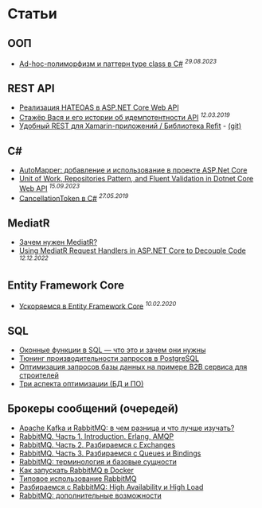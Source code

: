 # Cтатьи

## ООП
* [Ad-hoc-полиморфизм и паттерн type class в C#](https://habr.com/ru/companies/ruvds/articles/757118/) <sup>*29.08.2023*</sup>

## REST API
* [Реализация HATEOAS в ASP.NET Core Web API](https://forproger.ru/article/realizaciya-hateoas-v-aspnet-core-web-api)
* [Стажёр Вася и его истории об идемпотентности API](https://habr.com/ru/companies/yandex/articles/442762/) <sup>*12.03.2019*</sup>
* [Удобный REST для Xamarin-приложений / Библиотека Refit](https://habr.com/ru/companies/microsoft/articles/310704/) - [(git)](https://github.com/reactiveui/refit)

## C#
* [AutoMapper: добавление и использование в проекте ASP.Net Core](https://habr.com/ru/articles/649645/)
* [Unit of Work, Repositories Pattern, and Fluent Validation in Dotnet Core Web API](https://dev.to/drsimplegraffiti/unit-of-work-repositories-pattern-and-fluent-validation-in-dotnet-core-web-api--3i8h) <sup>*15.09.2023*</sup>
* [CancellationToken в C#](https://stefaniuk.website/all/cancellationtoken/) <sup>*27.05.2019*</sup>

## MediatR
* [Зачем нужен MediatR?](https://habr.com/ru/articles/588887/)
* [Using MediatR Request Handlers in ASP.NET Core to Decouple Code](https://dev.to/stevenmclintock/using-mediatr-request-handlers-in-aspnet-core-to-decouple-code-1mko) <sup>*12.12.2022*</sup>

## Entity Framework Core
* [Ускоряемся в Entity Framework Core](https://habr.com/ru/articles/487734/) <sup>*10.02.2020*</sup>

## SQL
* [Оконные функции в SQL — что это и зачем они нужны](https://tproger.ru/translations/sql-window-functions/)
* [Тюнинг производительности запросов в PostgreSQL](https://habr.com/ru/articles/461997/)
* [Оптимизация запросов базы данных на примере B2B сервиса для строителей](https://habr.com/ru/articles/461071/)
* [Три аспекта оптимизации (БД и ПО)](https://habr.com/ru/articles/349910/)

## Брокеры сообщений (очередей)
* [Apache Kafka и RabbitMQ: в чем разница и что лучше изучать?](https://habr.com/ru/companies/southbridge/articles/666326/)
* [RabbitMQ. Часть 1. Introduction. Erlang, AMQP](https://habr.com/ru/articles/488654/)
* [RabbitMQ. Часть 2. Разбираемся с Exchanges](https://habr.com/ru/articles/489086/)
* [RabbitMQ. Часть 3. Разбираемся с Queues и Bindings](https://habr.com/ru/articles/490960/)
* [RabbitMQ: терминология и базовые сущности](https://habr.com/ru/companies/southbridge/articles/703060/)
* [Как запускать RabbitMQ в Docker](https://habr.com/ru/companies/southbridge/articles/704208/)
* [Типовое использование RabbitMQ](https://habr.com/ru/companies/southbridge/articles/714358/)
* [Разбираемся с RabbitMQ: High Availability и High Load](https://habr.com/ru/companies/southbridge/articles/723706/)
* [RabbitMQ: дополнительные возможности](https://habr.com/ru/companies/southbridge/articles/724520/)
